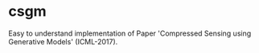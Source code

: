 # csgm
Easy to understand implementation of Paper 'Compressed Sensing using Generative Models' (ICML-2017).
